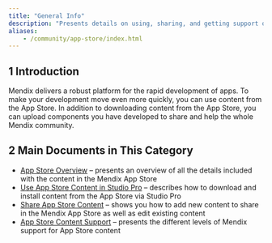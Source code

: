 ```yaml
---
title: "General Info"
description: "Presents details on using, sharing, and getting support on Mendix App Store content."
aliases:
    - /community/app-store/index.html
---
```


## 1 Introduction

Mendix delivers a robust platform for the rapid development of apps. To make your development move even more quickly, you can use content from the App Store. In addition to downloading content from the App Store, you can upload components you have developed to share and help the whole Mendix community.

## 2 Main Documents in This Category

* [App Store Overview](app-store-overview) – presents an overview of all the details included with the content in the Mendix App Store
* [Use App Store Content in Studio Pro](app-store-content) – describes how to download and install content from the App Store via Studio Pro
* [Share App Store Content](share-app-store-content) – shows you how to add new content to share in the Mendix App Store as well as edit existing content
* [App Store Content Support](app-store-content-support) – presents the different levels of Mendix support for App Store content
